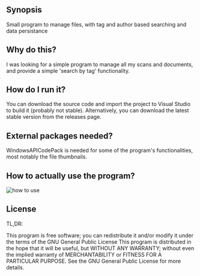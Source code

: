 ## Synopsis

Small program to manage files, with tag and author based searching and data persistance

## Why do this?

I was looking for a simple program to manage all my scans and documents, and provide a simple 'search by tag' functionality.

## How do I run it?

You can download the source code and import the project to Visual Studio to build it (probably not stable). Alternatively, you can download the latest stable version from the releases page.

## External packages needed?

WindowsAPICodePack is needed for some of the program's functionalities, most notably the file thumbnails.

## How to actually use the program?

![how to use](https://raw.githubusercontent.com/GoncaloJoaoCorreia/file-tag-manager/master/VideoTagManager/VideoTagManager/Resources/IMG_HowToUse.jpg)

## License

TL,DR: 

This program is free software; you can redistribute it and/or modify it under the terms of the GNU General Public License This program is distributed in the hope that it will be useful, but WITHOUT ANY WARRANTY; without even the implied warranty of MERCHANTABILITY or FITNESS FOR A PARTICULAR PURPOSE.  See the GNU General Public License for more details.
